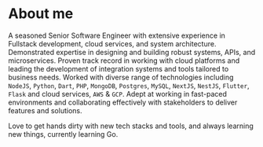# About me

A seasoned Senior Software Engineer with extensive experience in Fullstack development, cloud services, and system architecture. Demonstrated expertise in designing and building robust systems, APIs, and microservices. Proven track record in working with cloud platforms and leading the development of integration systems and tools tailored to business needs. Worked with diverse range of technologies including `NodeJS`, `Python`, `Dart`, `PHP`, `MongoDB`, `Postgres`, `MySQL`, `NextJS`, `NestJS`, `Flutter`, `Flask` and cloud services, `AWS` & `GCP`. Adept at working in fast-paced environments and collaborating effectively with stakeholders to deliver features and solutions. 

Love to get hands dirty with new tech stacks and tools, and always learning new things, currently learning Go.